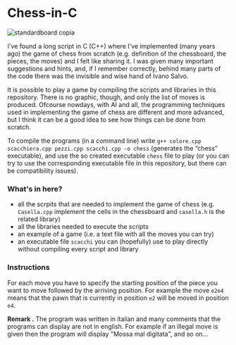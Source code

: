 # Chess-in-C

![standardboard copia](https://user-images.githubusercontent.com/91341004/159731606-d11404d9-c949-4275-9750-56e5ff10c799.png)


I've found a long script in C (C++) where I've implemented (many years ago) the game of chess from scratch (e.g. definition of the chessboard, the pieces, the moves) and I felt like sharing it. I was given many important suggestions and hints, and, if I remember correctly, behind many parts of the code there was the invisible and wise hand of Ivano Salvo. 

It is possible to play a game by compiling the scripts and libraries in this repository. There is no graphic, though, and only the list of moves is produced. Ofcourse nowdays, with AI and all, the programming techniques used in implementing the game of chess are different and more advanced, but I think it can be a good idea to see how things can be done from scratch.

To compile the programs (in a command line) write `g++ colore.cpp scacchiera.cpp pezzi.cpp scacchi.cpp -o chess` (generates the “chess” executable), and use the so created executable `chess` file to play (or you can try to use the corresponding executable file in this repository, but there can be compatibility issues).

### What's in here?

- all the scrpits that are needed to implement the game of chess (e.g. `Casella.cpp` implement the cells in the chessboard and `casella.h` is the related library)
- all the libraries needed to execute the scripts
- an example of a game (i.e. a text file with all the moves you can try)
- an executable file `scacchi` you can (hopefully) use to play directly without compiling every script and library

### Instructions

For each move you have to specify the starting position of the piece you want to move followed by the arriving position. For example the move `e2e4` means that the pawn that is currently in position `e2` will be moved in position `e4`.
 

 **Remark .** The program was written in italian and many comments that the programs can display are not in english. For example if an illegal move is given then the program will display "Mossa mal digitata", and so on... 
